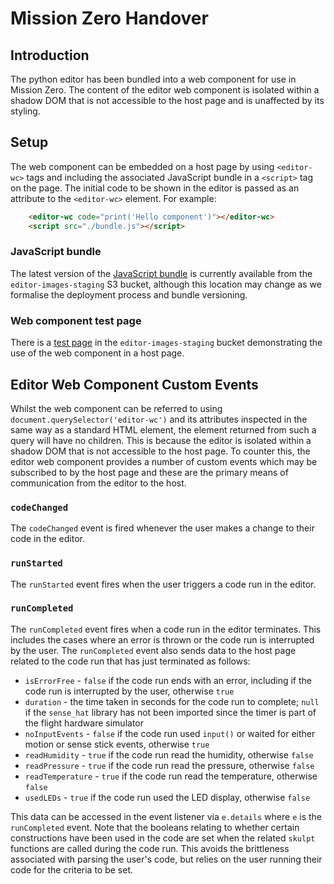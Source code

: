 # Mission Zero Handover

## Introduction

The python editor has been bundled into a web component for use in Mission Zero. The content of the editor web component is isolated within a shadow DOM that is not accessible to the host page and is unaffected by its styling.

## Setup

The web component can be embedded on a host page by using `<editor-wc>` tags and including the associated JavaScript bundle in a `<script>` tag on the page. The initial code to be shown in the editor is passed as an attribute to the `<editor-wc>` element. For example:
```html
    <editor-wc code="print('Hello component')"></editor-wc>
    <script src="./bundle.js"></script>
```

### JavaScript bundle
The latest version of the [JavaScript bundle](https://editor-images-staging.s3.eu-west-2.amazonaws.com/bundle.js) is currently available from the `editor-images-staging` S3 bucket, although this location may change as we formalise the deployment process and bundle versioning.

### Web component test page
There is a [test page](https://editor-images-staging.s3.eu-west-2.amazonaws.com/index.html) in the `editor-images-staging` bucket demonstrating the use of the web component in a host page.

## Editor Web Component Custom Events

Whilst the web component can be referred to using `document.querySelector('editor-wc')` and its attributes inspected in the same way as a standard HTML element, the element returned from such a query will have no children. This is because the editor is isolated within a shadow DOM that is not accessible to the host page. To counter this, the editor web component provides a number of custom events which may be subscribed to by the host page and these are the primary means of communication from the editor to the host.

### `codeChanged`
The `codeChanged` event is fired whenever the user makes a change to their code in the editor.

### `runStarted`
The `runStarted` event fires when the user triggers a code run in the editor.

### `runCompleted`
The `runCompleted` event fires when a code run in the editor terminates. This includes the cases where an error is thrown or the code run is interrupted by the user. The `runCompleted` event also sends data to the host page related to the code run that has just terminated as follows:

- `isErrorFree` - `false` if the code run ends with an error, including if the code run is interrupted by the user, otherwise `true`
- `duration` - the time taken in seconds for the code run to complete; `null` if the `sense_hat` library has not been imported since the timer is part of the flight hardware simulator
- `noInputEvents` - `false` if the code run used `input()` or waited for either motion or sense stick events, otherwise `true`
- `readHumidity` - `true` if the code run read the humidity, otherwise `false`
- `readPressure` - `true` if the code run read the pressure, otherwise `false`
- `readTemperature` - `true` if the code run read the temperature, otherwise `false`
- `usedLEDs` - `true` if the code run used the LED display, otherwise `false`

This data can be accessed in the event listener via `e.details` where `e` is the `runCompleted` event. Note that the booleans relating to whether certain constructions have been used in the code are set when the related `skulpt` functions are called during the code run. This avoids the brittleness associated with parsing the user's code, but relies on the user running their code for the criteria to be set.
